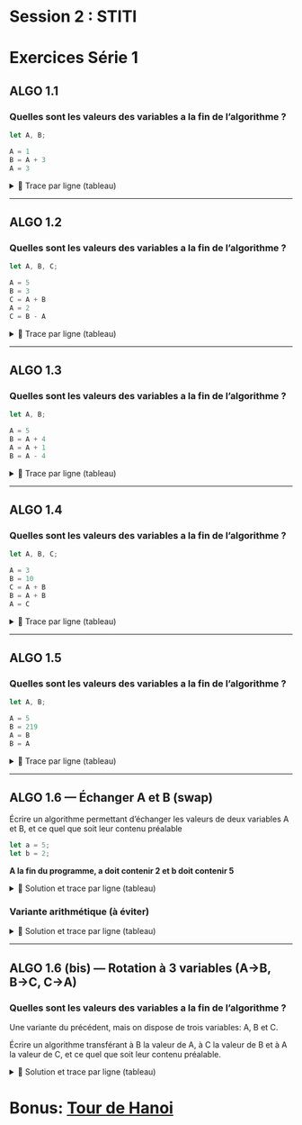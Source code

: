 # Session 2 : STITI

# Exercices Série 1


## ALGO 1.1

### Quelles sont les valeurs des variables a la fin de l’algorithme ?
```js
let A, B;

A = 1
B = A + 3
A = 3
```

<details>
<summary>🧠 Trace par ligne (tableau)</summary>

| # | Instruction | A | B |
| - | ----------- | - | - |
| 1 | `A = 1`     | 1 |   |
| 2 | `B = A + 3` | 1 | 4 |
| 3 | `A = 3`     | 3 | 4 |

**État final** : { A: 3, B: 4 }

</details>

---

## ALGO 1.2
### Quelles sont les valeurs des variables a la fin de l’algorithme ?

```js
let A, B, C;

A = 5
B = 3
C = A + B
A = 2
C = B - A
```

<details>
<summary>🧠 Trace par ligne (tableau)</summary>

| # | Instruction | A | B | C |
| - | ----------- | - | - | - |
| 1 | `A = 5`     | 5 |   |   |
| 2 | `B = 3`     | 5 | 3 |   |
| 3 | `C = A + B` | 5 | 3 | 8 |
| 4 | `A = 2`     | 2 | 3 | 8 |
| 5 | `C = B - A` | 2 | 3 | 1 |

**État final** : { A: 2, B: 3, C: 1 }

</details>

---

## ALGO 1.3
### Quelles sont les valeurs des variables a la fin de l’algorithme ?

```js
let A, B;

A = 5
B = A + 4
A = A + 1
B = A - 4
```

<details>
<summary>🧠 Trace par ligne (tableau)</summary>

| # | Instruction | A | B |
| - | ----------- | - | - |
| 1 | `A = 5`     | 5 |   |
| 2 | `B = A + 4` | 5 | 9 |
| 3 | `A = A + 1` | 6 | 9 |
| 4 | `B = A - 4` | 6 | 2 |

**État final** : { A: 6, B: 2 }

</details>

---

## ALGO 1.4
### Quelles sont les valeurs des variables a la fin de l’algorithme ?

```js
let A, B, C;

A = 3
B = 10
C = A + B
B = A + B
A = C
```

<details>
<summary>🧠 Trace par ligne (tableau)</summary>

| # | Instruction | A  | B  | C  |
| - | ----------- | -- | -- | -- |
| 1 | `A = 3`     | 3  |    |    |
| 2 | `B = 10`    | 3  | 10 |    |
| 3 | `C = A + B` | 3  | 10 | 13 |
| 4 | `B = A + B` | 3  | 13 | 13 |
| 5 | `A = C`     | 13 | 13 | 13 |

**État final** : { A: 13, B: 13, C: 13 }

</details>

---

## ALGO 1.5 
### Quelles sont les valeurs des variables a la fin de l’algorithme ?

```js
let A, B;

A = 5
B = 219
A = B
B = A
```

<details>
<summary>🧠 Trace par ligne (tableau)</summary>

| # | Instruction | A   | B   |
| - | ----------- | --- | --- |
| 1 | `A = 5`     | 5   |     |
| 2 | `B = 219`   | 5   | 219 |
| 3 | `A = B`     | 219 | 219 |
| 4 | `B = A`     | 219 | 219 |

**État final** : { A: 219, B: 219 } — pas un échange.

</details>

---

## ALGO 1.6 — Échanger A et B (swap)

Écrire un algorithme permettant d’échanger les valeurs de deux variables A et B, et ce quel que soit leur contenu préalable

```js
let a = 5;
let b = 2;
```
**A la fin du programme, a doit contenir 2 et b doit contenir 5**

<details>
<summary>🧠 Solution et trace par ligne (tableau)</summary>

```
temp = a
a = b
b = temp
```

| # | Instruction | a | b | temp |
| - | ----------- | - | - | ---- |
| 1 | `temp = a`  | 5 | 2 | 5    |
| 2 | `a = b`     | 2 | 2 | 5    |
| 3 | `b = temp`  | 2 | 5 | 5    |

**Effet** : { a: ancien b, b: ancien a }

</details>

### Variante arithmétique (à éviter)

<details>
<summary>🧠 Solution et trace par ligne (tableau)</summary>

```
a = a - b
b = b + a
a = b - a
```

| # | Instruction | a | b |
| - | ----------- | - | - |
| 1 | `a = a - b` | 3 | 2 |
| 2 | `b = b + a` | 3 | 5 |
| 3 | `a = b - a` | 2 | 5 |

**Effet** identique, mais fragile (overflow, lisibilité).
**Ne fonctionne pas avec des chaines de caracteres**

</details>

---

## ALGO 1.6 (bis) — Rotation à 3 variables (A→B, B→C, C→A)
### Quelles sont les valeurs des variables a la fin de l’algorithme ?

Une variante du précédent, mais on dispose de trois variables: A, B et C.

Écrire un algorithme transférant à B la valeur de A, à C la valeur de B et à A la valeur de C, et ce quel que soit leur contenu préalable.


<details>
<summary>🧠 Solution et trace par ligne (tableau)</summary>


```js
// tout declarer
let A, B, C; 

// tout assigner
A = 1; 
B = 2; 
C = 3;

// echanger
temp = C
C = B
B = A
A = temp
```

| # | Instruction | A | B | C | temp |
| - | ----------- | - | - | - | ---- |
| 1 | `temp = C`  | 1 | 2 | 3 | 3    |
| 2 | `C = B`     | 1 | 2 | 2 | 3    |
| 3 | `B = A`     | 1 | 1 | 2 | 3    |
| 4 | `A = temp`  | 3 | 1 | 2 | 3    |

**Effet** : { A: ancien C, B: ancien A, C: ancien B }

</details>


# Bonus: [Tour de Hanoi](http://championmath.free.fr/tourhanoi.htm)
